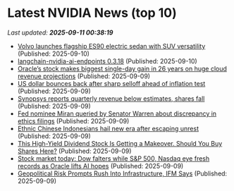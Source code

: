# Latest NVIDIA News (top 10)
_Last updated: **2025-09-11 00:38:19**_

- [Volvo launches flagship ES90 electric sedan with SUV versatility](https://newatlas.com/automotive/volvo-es90-electric/) (Published: 2025-09-10)
- [langchain-nvidia-ai-endpoints 0.3.18](https://pypi.org/project/langchain-nvidia-ai-endpoints/0.3.18/) (Published: 2025-09-10)
- [Oracle’s stock makes biggest single-day gain in 26 years on huge cloud revenue projections](https://siliconangle.com/2025/09/09/oracles-stock-makes-biggest-single-day-gain-26-years-huge-cloud-revenue-projections/) (Published: 2025-09-09)
- [US dollar bounces back after sharp selloff ahead of inflation test](https://biztoc.com/x/1f922f78ee5042a9) (Published: 2025-09-09)
- [Synopsys reports quarterly revenue below estimates, shares fall](https://biztoc.com/x/78a1f3feee940525) (Published: 2025-09-09)
- [Fed nominee Miran queried by Senator Warren about discrepancy in ethics filings](https://biztoc.com/x/4236ade5fd339575) (Published: 2025-09-09)
- [Ethnic Chinese Indonesians hail new era after escaping unrest](https://biztoc.com/x/e50feea6c57fe979) (Published: 2025-09-09)
- [This High-Yield Dividend Stock Is Getting a Makeover. Should You Buy Shares Here?](https://biztoc.com/x/e11774cb4fc702c7) (Published: 2025-09-09)
- [Stock market today: Dow falters while S&P 500, Nasdaq eye fresh records as Oracle lifts AI hopes](https://finance.yahoo.com/news/live/stock-market-today-dow-falters-while-sp-500-nasdaq-eye-fresh-records-as-oracle-lifts-ai-hopes-233143978.html) (Published: 2025-09-09)
- [Geopolitical Risk Prompts Rush Into Infrastructure, IFM Says](https://biztoc.com/x/a2ae46c16e70705b) (Published: 2025-09-09)
